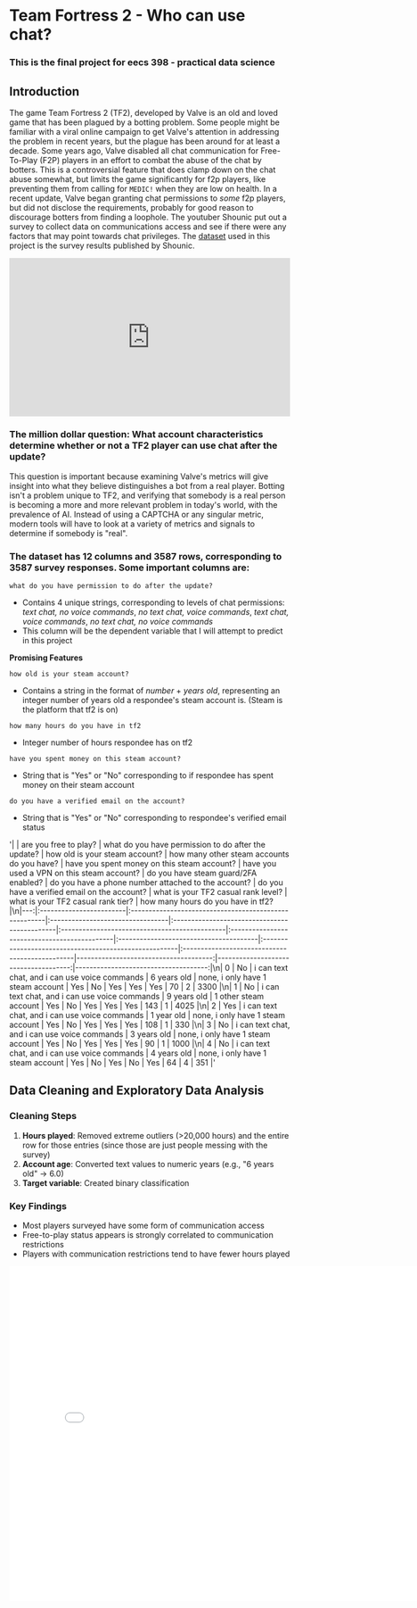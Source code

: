 # Team Fortress 2 - Who can use chat?
### This is the final project for eecs 398 - practical data science

## Introduction
The game Team Fortress 2 (TF2), developed by Valve is an old and loved game that has been plagued by a botting problem. Some people might be familiar
with a viral online campaign to get Valve's attention in addressing the problem in recent years, but the plague has been around for at least a
decade. Some years ago, Valve disabled all chat communication for Free-To-Play (F2P) players in an effort to combat the abuse of the chat by botters.
This is a controversial feature that does clamp down on the chat abuse somewhat, but limits the game significantly for f2p players, like preventing
them from calling for `MEDIC!` when they are low on health. In a recent update, Valve began granting chat permissions to *some* f2p players, but
did not disclose the requirements, probably for good reason to discourage botters from finding a loophole. The youtuber Shounic put out a survey
to collect data on communications access and see if there were any factors that may point towards chat privileges. The [dataset](https://www.youtube.com/watch?v=ATzcWmuPfsA&t=1s) used in this project is the survey results published by Shounic.

<div style="position: relative; width: 100%; height: 0; padding-bottom: 56.25%;">
    <iframe src="https://www.youtube.com/embed/hYZHd7h1cLI" 
            style="position: absolute; top: 0; left: 0; width: 100%; height: 100%;" 
            frameborder="0" allowfullscreen>
    </iframe>
</div>

### The million dollar question: What account characteristics determine whether or not a TF2 player can use chat after the update?

This question is important because examining Valve's metrics will give insight into what they believe distinguishes a bot from a real player. Botting isn't a problem unique to TF2, and verifying that somebody is a real person is becoming a more and more relevant problem in today's world, with the prevalence of AI.
Instead of using a CAPTCHA or any singular metric, modern tools will have to look at a variety of metrics and signals to determine if somebody is "real".


### The dataset has **12** columns and **3587** rows, corresponding to 3587 survey responses. Some important columns are:

`what do you have permission to do after the update?`
- Contains 4 unique strings, corresponding to levels of chat permissions: *text chat, no voice commands*, *no text chat, voice commands*, *text chat, voice commands*, *no text chat, no voice commands*
- This column will be the dependent variable that I will attempt to predict in this project

**Promising Features**

`how old is your steam account?`
- Contains a string in the format of *number* + *years old*, representing an integer number of years old a respondee's steam account is. (Steam is the platform that tf2 is on)

`how many hours do you have in tf2`
- Integer number of hours respondee has on tf2

`have you spent money on this steam account?`
- String that is "Yes" or "No" corresponding to if respondee has spent money on their steam account

`do you have a verified email on the account?`
- String that is "Yes" or "No" corresponding to respondee's verified email status

'|    | are you free to play?   | what do you have permission to do after the update?   | how old is your steam account?   | how many other steam accounts do you have?   | have you spent money on this steam account?   | have you used a VPN on this steam account?   | do you have steam guard/2FA enabled?   | do you have a phone number attached to the account?   | do you have a verified email on the account?   |   what is your TF2 casual rank level? |   what is your TF2 casual rank tier? |   how many hours do you have in tf2? |\n|---:|:------------------------|:------------------------------------------------------|:---------------------------------|:---------------------------------------------|:----------------------------------------------|:---------------------------------------------|:---------------------------------------|:------------------------------------------------------|:-----------------------------------------------|--------------------------------------:|-------------------------------------:|-------------------------------------:|\n|  0 | No                      | i can text chat, and i can use voice commands         | 6 years old                      | none, i only have 1 steam account            | Yes                                           | No                                           | Yes                                    | Yes                                                   | Yes                                            |                                    70 |                                    2 |                                 3300 |\n|  1 | No                      | i can text chat, and i can use voice commands         | 9 years old                      | 1 other steam account                        | Yes                                           | No                                           | Yes                                    | Yes                                                   | Yes                                            |                                   143 |                                    1 |                                 4025 |\n|  2 | Yes                     | i can text chat, and i can use voice commands         | 1 year old                       | none, i only have 1 steam account            | Yes                                           | No                                           | Yes                                    | Yes                                                   | Yes                                            |                                   108 |                                    1 |                                  330 |\n|  3 | No                      | i can text chat, and i can use voice commands         | 3 years old                      | none, i only have 1 steam account            | Yes                                           | No                                           | Yes                                    | Yes                                                   | Yes                                            |                                    90 |                                    1 |                                 1000 |\n|  4 | No                      | i can text chat, and i can use voice commands         | 4 years old                      | none, i only have 1 steam account            | Yes                                           | No                                           | Yes                                    | No                                                    | Yes                                            |                                    64 |                                    4 |                                  351 |'


## Data Cleaning and Exploratory Data Analysis

### Cleaning Steps
1. **Hours played**: Removed extreme outliers (>20,000 hours) and the entire row for those entries (since those are just people messing with the survey)
2. **Account age**: Converted text values to numeric years (e.g., "6 years old" → 6.0)
3. **Target variable**: Created binary classification

### Key Findings
- Most players surveyed have some form of communication access
- Free-to-play status appears is strongly correlated to communication restrictions
- Players with communication restrictions tend to have fewer hours played


<iframe
    src="assets/univariate.html"
    width="800"
    height="600"
    frameborder="0">
</iframe>
